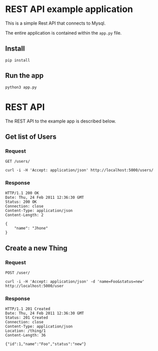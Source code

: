 # REST API example application

This is a simple Rest API that connects to Mysql.

The entire application is contained within the `app.py` file. 

## Install

    pip install

## Run the app

    python3 app.py
 

# REST API

The REST API to the example app is described below.

## Get list of Users

### Request

`GET /users/`

    curl -i -H 'Accept: application/json' http://localhost:5000/users/

### Response

    HTTP/1.1 200 OK
    Date: Thu, 24 Feb 2011 12:36:30 GMT
    Status: 200 OK
    Connection: close
    Content-Type: application/json
    Content-Length: 2

    {
        "name": "Jhone"
    }

## Create a new Thing

### Request

`POST /user/`

    curl -i -H 'Accept: application/json' -d 'name=Foo&status=new' http://localhost:5000/user

### Response

    HTTP/1.1 201 Created
    Date: Thu, 24 Feb 2011 12:36:30 GMT
    Status: 201 Created
    Connection: close
    Content-Type: application/json
    Location: /thing/1
    Content-Length: 36

    {"id":1,"name":"Foo","status":"new"}

